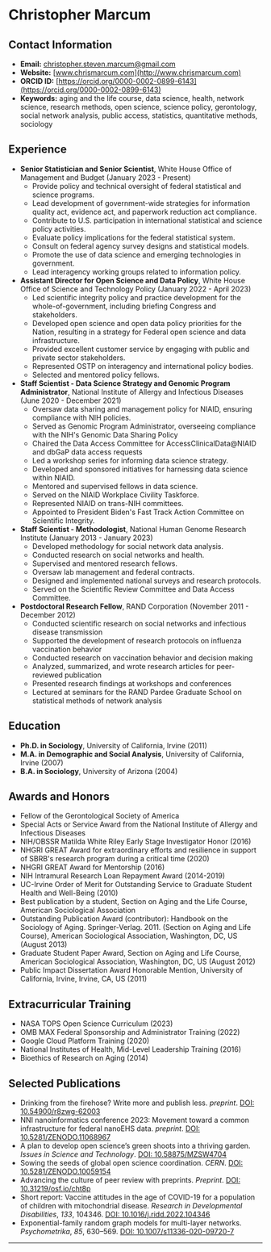 # Christopher Marcum

## Contact Information

*   **Email:** christopher.steven.marcum@gmail.com
*   **Website:** [www.chrismarcum.com](http://www.chrismarcum.com)
*   **ORCID ID:** [https://orcid.org/0000-0002-0899-6143](https://orcid.org/0000-0002-0899-6143)
*   **Keywords:** aging and the life course, data science, health, network science, research methods, open science, science policy, gerontology, social network analysis, public access, statistics, quantitative methods, sociology

## Experience

*   **Senior Statistician and Senior Scientist**, White House Office of Management and Budget (January 2023 - Present)
    *   Provide policy and technical oversight of federal statistical and science programs.
    *   Lead development of government-wide strategies for information quality act, evidence act, and paperwork reduction act compliance.
    *   Contribute to U.S. participation in international statistical and science policy activities.
    *   Evaluate policy implications for the federal statistical system.
    *   Consult on federal agency survey designs and statistical models.
    *   Promote the use of data science and emerging technologies in government.
    *   Lead interagency working groups related to information policy.
*   **Assistant Director for Open Science and Data Policy**, White House Office of Science and Technology Policy (January 2022 - April 2023)
    *   Led scientific integrity policy and practice development for the whole-of-government, including briefing Congress and stakeholders.
    *   Developed open science and open data policy priorities for the Nation, resulting in a strategy for Federal open science and data infrastructure.
    *   Provided excellent customer service by engaging with public and private sector stakeholders.
    *   Represented OSTP on interagency and international policy bodies.
    *   Selected and mentored policy fellows.
*   **Staff Scientist - Data Science Strategy and Genomic Program Administrator**, National Institute of Allergy and Infectious Diseases (June 2020 - December 2021)
    *   Oversaw data sharing and management policy for NIAID, ensuring compliance with NIH policies.
    *   Served as Genomic Program Administrator, overseeing compliance with the NIH's Genomic Data Sharing Policy
    *   Chaired the Data Access Committee for AccessClinicalData@NIAID and dbGaP data access requests
    *   Led a workshop series for informing data science strategy.
    *   Developed and sponsored initiatives for harnessing data science within NIAID.
    *   Mentored and supervised fellows in data science.
    *   Served on the NIAID Workplace Civility Taskforce.
    *   Represented NIAID on trans-NIH committees.
    *   Appointed to President Biden's Fast Track Action Committee on Scientific Integrity.
*   **Staff Scientist - Methodologist**, National Human Genome Research Institute (January 2013 - January 2023)
    *   Developed methodology for social network data analysis.
    *   Conducted research on social networks and health.
    *   Supervised and mentored research fellows.
    *   Oversaw lab management and federal contracts.
    *   Designed and implemented national surveys and research protocols.
    *   Served on the Scientific Review Committee and Data Access Committee.
*   **Postdoctoral Research Fellow**, RAND Corporation (November 2011 - December 2012)
    *   Conducted scientific research on social networks and infectious disease transmission
    *   Supported the development of research protocols on influenza vaccination behavior
    *   Conducted research on vaccination behavior and decision making
    *   Analyzed, summarized, and wrote research articles for peer-reviewed publication
    *   Presented research findings at workshops and conferences
    *   Lectured at seminars for the RAND Pardee Graduate School on statistical methods of network analysis

## Education

*   **Ph.D. in Sociology**, University of California, Irvine (2011)
*   **M.A. in Demographic and Social Analysis**, University of California, Irvine (2007)
*   **B.A. in Sociology**, University of Arizona (2004)

## Awards and Honors

*   Fellow of the Gerontological Society of America
*   Special Acts or Service Award from the National Institute of Allergy and Infectious Diseases
*   NIH/OBSSR Matilda White Riley Early Stage Investigator Honor (2016)
*   NHGRI GREAT Award for extraordinary efforts and resilience in support of SBRB's research program during a critical time (2020)
*   NHGRI GREAT Award for Mentorship (2016)
*   NIH Intramural Research Loan Repayment Award (2014-2019)
*   UC-Irvine Order of Merit for Outstanding Service to Graduate Student Health and Well-Being (2010)
*   Best publication by a student, Section on Aging and the Life Course, American Sociological Association
*   Outstanding Publication Award (contributor): Handbook on the Sociology of Aging. Springer-Verlag. 2011. (Section on Aging and Life Course), American Sociological Association, Washington, DC, US (August 2013)
*   Graduate Student Paper Award, Section on Aging and Life Course, American Sociological Association, Washington, DC, US (August 2012)
*   Public Impact Dissertation Award Honorable Mention, University of California, Irvine, Irvine, CA, US (2011)

## Extracurricular Training

*   NASA TOPS Open Science Curriculum (2023)
*   OMB MAX Federal Sponsorship and Administrator Training (2022)
*   Google Cloud Platform Training (2020)
*   National Institutes of Health, Mid-Level Leadership Training (2016)
*   Bioethics of Research on Aging (2014)

## Selected Publications

*   Drinking from the firehose? Write more and publish less. *preprint*. [DOI: 10.54900/r8zwg-62003](https://doi.org/10.54900/r8zwg-62003)
*   NNI nanoinformatics conference 2023: Movement toward a common infrastructure for federal nanoEHS data. *preprint*. [DOI: 10.5281/ZENODO.11068967](https://doi.org/10.5281/ZENODO.11068967)
*   A plan to develop open science’s green shoots into a thriving garden. *Issues in Science and Technology*. [DOI: 10.58875/MZSW4704](https://doi.org/10.58875/MZSW4704)
*   Sowing the seeds of global open science coordination. *CERN*. [DOI: 10.5281/ZENODO.10059154](https://doi.org/10.5281/ZENODO.10059154)
*   Advancing the culture of peer review with preprints. *Preprint*. [DOI: 10.31219/osf.io/cht8p](https://doi.org/10.31219/osf.io/cht8p)
*   Short report: Vaccine attitudes in the age of COVID-19 for a population of children with mitochondrial disease. *Research in Developmental Disabilities*, *133*, 104346. [DOI: 10.1016/j.ridd.2022.104346](https://doi.org/10.1016/j.ridd.2022.104346)
*   Exponential-family random graph models for multi-layer networks. *Psychometrika*, *85*, 630–569. [DOI: 10.1007/s11336-020-09720-7](https://doi.org/10.1007/s11336-020-09720-7)
---
